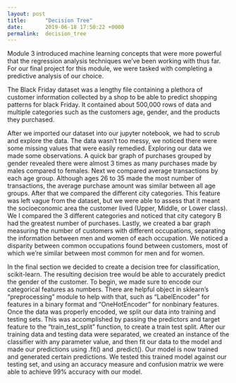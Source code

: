 ```yaml
---
layout: post
title:      "Decision Tree"
date:       2019-06-18 17:50:22 +0000
permalink:  decision_tree
---
```



Module 3 introduced machine learning concepts that were more powerful that the regression analysis techniques we’ve been working with thus far. For our final project for this module, we were tasked with completing a predictive analysis of our choice.

The Black Friday dataset was a lengthy file containing a plethora of customer information collected by a shop to be able to predict shopping patterns for black Friday. It contained about 500,000 rows of data and multiple categories such as the customers age, gender, and the products they purchased.

After we imported our dataset into our jupyter notebook, we had to scrub and explore the data. The data wasn’t too messy, we noticed there were some missing values that were easily remedied. Exploring our data we made some observations. A quick bar graph of purchases grouped by gender revealed there were almost 3 times as many purchases made by males compared to females. Next we compared average transactions by each age group. Although ages 26 to 35 made the most number of transactions, the average purchase amount was similar between all age groups. After that we compared the different city categories. This feature was left vague from the dataset, but we were able to assess that it meant the socioeconomic area the customer lived (Upper, Middle, or Lower class). We I compared the 3 different categories and noticed that city category B had the greatest number of purchases. Lastly, we created a bar graph measuring the number of customers with different occupations, separating the information between men and women of each occupation. We noticed a disparity between common occupations found between customers, most of which we’re similar between most common for men and for women.

In the final section we decided to create a decision tree for classification, scikit-learn. The resulting decision tree would be able to accurately predict the gender of the customer. To begin, we made sure to encode our categorical features as numbers. There are helpful object in sklearn’s “preprocessing” module to help with that, such as “LabelEncoder” for features in a binary format and “OneHotEncoder” for nonbinary features. Once the data was properly encoded, we split our data into training and testing sets. This was accomplished by passing the predictors and target feature to the “train_test_split” function, to create a train test split. After our training data and testing data were separated, we created an instance of the classifier with any parameter value, and then fit our data to the model and made our predictions using .fit() and .predict(). Our model is now trained and generated certain predictions. We tested this trained model against our testing set, and using an accuracy measure and confusion matrix we were able to achieve 99% accuracy with our model.

